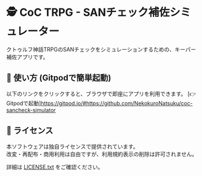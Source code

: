 # 🕵️ CoC TRPG - SANチェック補佐シミュレーター

クトゥルフ神話TRPGのSANチェックをシミュレーションするための、キーパー補佐アプリです。

## 🚀 使い方 (Gitpodで簡単起動)

以下のリンクをクリックすると、ブラウザで即座にアプリを利用できます。
[👉 Gitpodで起動]https://gitpod.io/#https://github.com/NekokuroNatsuku/coc-sancheck-simulator


## 📜 ライセンス

本ソフトウェアは独自ライセンスで提供されています。  
改変・再配布・商用利用は自由ですが、利用規約表示の削除は許可されません。

詳細は [LICENSE.txt](LICENSE.txt) をご確認ください。
